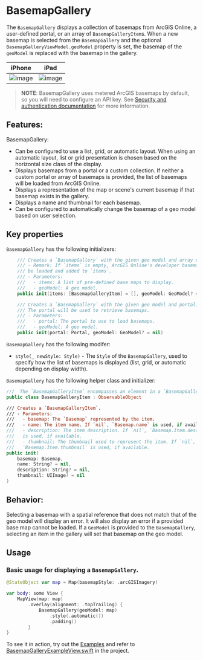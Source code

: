 # BasemapGallery

The `BasemapGallery` displays a collection of basemaps from ArcGIS Online, a user-defined portal, or an array of `BasemapGalleryItem`s. When a new basemap is selected from the `BasemapGallery` and the optional `BasemapGalleryViewModel.geoModel` property is set, the basemap of the `geoModel` is replaced with the basemap in the gallery.

|iPhone|iPad|
|:--:|:--:|
|![image](https://user-images.githubusercontent.com/3998072/202764289-9fce4772-b75b-4726-8020-cd2757bf8c8b.png)|![image](https://user-images.githubusercontent.com/3998072/202764359-07fc6265-723f-490b-a412-25350e7b3c76.png)|

> **NOTE**: BasemapGallery uses metered ArcGIS basemaps by default, so you will need to configure an API key. See [Security and authentication documentation](https://developers.arcgis.com/documentation/mapping-apis-and-services/security/#api-keys) for more information.

## Features:

BasemapGallery:

- Can be configured to use a list, grid, or automatic layout. When using an automatic layout, list or grid presentation is chosen based on the horizontal size class of the display.
- Displays basemaps from a portal or a custom collection. If neither a custom portal or array of basemaps is provided, the list of basemaps will be loaded from ArcGIS Online.
- Displays a representation of the map or scene's current basemap if that basemap exists in the gallery.
- Displays a name and thumbnail for each basemap.
- Can be configured to automatically change the basemap of a geo model based on user selection.

## Key properties

`BasemapGallery` has the following initializers:

```swift
    /// Creates a `BasemapGallery` with the given geo model and array of basemap gallery items.
    /// - Remark: If `items` is empty, ArcGIS Online's developer basemaps will
    /// be loaded and added to `items`.
    /// - Parameters:
    ///   - items: A list of pre-defined base maps to display.
    ///   - geoModel: A geo model.
    public init(items: [BasemapGalleryItem] = [], geoModel: GeoModel? = nil)
```

```swift
    /// Creates a `BasemapGallery` with the given geo model and portal.
    /// The portal will be used to retrieve basemaps.
    /// - Parameters:
    ///   - portal: The portal to use to load basemaps.
    ///   - geoModel: A geo model.
    public init(portal: Portal, geoModel: GeoModel? = nil)
```

`BasemapGallery` has the following modifer:

- `style(_ newStyle: Style)` - The `Style` of the `BasemapGallery`, used to specify how the list of basemaps is displayed (list, grid, or automatic depending on display width).

`BasemapGallery` has the following helper class and initializer:

```swift
///  The `BasemapGalleryItem` encompasses an element in a `BasemapGallery`.
public class BasemapGalleryItem : ObservableObject

/// Creates a `BasemapGalleryItem`.
/// - Parameters:
///   - basemap: The `Basemap` represented by the item.
///   - name: The item name. If `nil`, `Basemap.name` is used, if available.
///   - description: The item description. If `nil`, `Basemap.Item.description`
///   is used, if available.
///   - thumbnail: The thumbnail used to represent the item. If `nil`,
///   `Basemap.Item.thumbnail` is used, if available.
public init(
    basemap: Basemap,
    name: String? = nil,
    description: String? = nil,
    thumbnail: UIImage? = nil
)

```

## Behavior:

Selecting a basemap with a spatial reference that does not match that of the geo model will display an error. It will also display an error if a provided base map cannot be loaded. If a `GeoModel` is provided to the `BasemapGallery`, selecting an item in the gallery will set that basemap on the geo model.

## Usage

### Basic usage for displaying a `BasemapGallery`.

```swift
@StateObject var map = Map(basemapStyle: .arcGISImagery)

var body: some View {
    MapView(map: map)
        .overlay(alignment: .topTrailing) {
            BasemapGallery(geoModel: map)
                .style(.automatic())
                .padding()
        }
}
```

To see it in action, try out the [Examples](../../Examples) and refer to [BasemapGalleryExampleView.swift](../../Examples/Examples/BasemapGalleryExampleView.swift) in the project.
